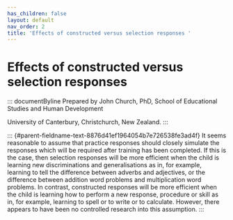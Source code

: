 ```yaml
---
has_children: false
layout: default
nav_order: 2
title: 'Effects of constructed versus selection responses '
---
```

# Effects of constructed versus selection responses 


::: documentByline
Prepared by John Church, PhD, School of Educational Studies and Human
Development

University of Canterbury, Christchurch, New Zealand.
:::

::: {#parent-fieldname-text-8876d41ef1964054b7e726538fe3ad4f}
It seems reasonable to assume that practice responses should closely
simulate the responses which will be required after training has been
completed. If this is the case, then selection responses will be more
efficient when the child is learning new discriminations and
generalisations as in, for example, learning to tell the difference
between adverbs and adjectives, or the difference between addition word
problems and multiplication word problems. In contrast, constructed
responses will be more efficient when the child is learning how to
perform a new response, procedure or skill as in, for example, learning
to spell or to write or to calculate. However, there appears to have
been no controlled research into this assumption.
:::
